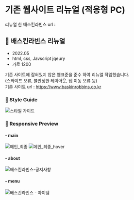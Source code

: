 # 기존 웹사이트 리뉴얼 (적응형 PC)  

리뉴얼 한 배스킨라빈스 
  url : 

## 📌 배스킨라빈스 리뉴얼
- 2022.05
- html, css, Javscript jqeury
- 가로 1200
  
기존 사이트에 잡혀있지 않은 웹표준을 준수 하여 리뉴얼 작업했습니다.  
(스와이프 오류, 불안정한 레이아웃, 탭 이동 오류 등)  
기존 사이트 url : https://www.baskinrobbins.co.kr  

### 🎨 Style Guide
![스타일 가이드](https://github.com/namoong0917/Baskin-Robbins-Renewal/assets/103318401/faa71679-6a0c-4802-b397-f7b8f7bb4635)
  
### 🎨 Responsive Preview
#### - main
![메인_최종](https://github.com/namoong0917/Baskin-Robbins-Renewal/assets/103318401/c990663d-9fa3-4b28-8858-880c46f4c454)
![메인_최종_hover](https://github.com/namoong0917/Baskin-Robbins-Renewal/assets/103318401/17ef90df-aedb-45ec-a8e8-d7d18ab49b1c)
  
#### - about  

![배스킨라빈스-공지사항](https://github.com/namoong0917/Baskin-Robbins-Renewal/assets/103318401/b34423b2-adf3-41d9-9c54-993fb1bcfaa2)
  
#### - menu  

![배스킨라빈스 - 아이템](https://github.com/namoong0917/Baskin-Robbins-Renewal/assets/103318401/bff574ef-e60c-4971-aa0c-800765961ff1)